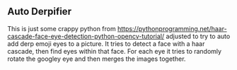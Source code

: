 Auto Derpifier
---


This is just some crappy python from https://pythonprogramming.net/haar-cascade-face-eye-detection-python-opencv-tutorial/ adjusted to try to auto add derp emoji eyes to a picture. It tries to detect a face with a haar cascade, then find eyes within that face.  For each eye it tries to randomly rotate the googley eye and then merges the images together.
